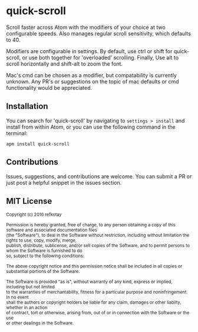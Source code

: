 # quick-scroll

Scroll faster across Atom with the modifiers of your choice at two configurable speeds.
Also manages regular scroll sensitivity, which defaults to 40.

Modifiers are configurable in settings. By default,
use ctrl or shift for quick-scroll, or use both together for 'overloaded' scrolling.
Finally, Use alt to scroll horizontally and shift-alt to zoom the font.

Mac's cmd can be chosen as a modifier, but compatability is currently unknown. Any PR's or suggestions on the topic of mac defaults or cmd functionality would be appreciated.

## Installation

You can search for 'quick-scroll' by navigating to  `settings > install` and install from within Atom, or you can use the following command in the terminal:

`apm install quick-scroll`

## Contributions

Issues, suggestions, and contributions are welcome.
You can submit a PR or just post a helpful snippet in the issues section.

## MIT License

<sub>
Copyright (c) 2016 refkotay</br>
</br>
Permission is hereby granted, free of charge, to any person obtaining a copy of this software and associated documentation files</br>
(the "Software"), to deal in the Software without restriction, including without limitation the rights to use, copy, modify, merge,</br>
publish, distribute, sublicense, and/or sell copies of the Software, and to permit persons to whom the Software is furnished to do</br>
so, subject to the following conditions:</br>
</br>
The above copyright notice and this permission notice shall be included in all copies or substantial portions of the Software.</br>
</br>
The Software is provided "as is", without warranty of any kind, express or implied, including but not limited</br>
to the warranties of merchantability, fitness for a particular purpose and noninfringement. In no event</br>
shall the authors or copyright holders be liable for any claim, damages or other liabilty, whether in an action</br>
of contract, tort or otherwise, arising from, out of or in connection with the Software or the use</br>
or other dealings in the Software.
</sub>